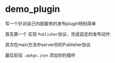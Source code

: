 # demo_plugin

写一个针对自己内部服务的发布plugin特别简单

首先第一个 实现 `Publisher`协议，完成自定的发布动作

其次在main方法中server你的Publisher协议

最后前往 `.apkgo.json` 添加你的插件
